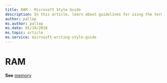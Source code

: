 ```yaml
---
title: RAM - Microsoft Style Guide
description: In this article, learn about guidelines for using the term 'RAM' and where to find more information in the Microsoft Style Guide.
author: pallep
ms.author: pallep
ms.date: 01/19/2018
ms.topic: article
ms.service: microsoft-writing-style-guide
---
```


# RAM

**See** [memory](~/a-z-word-list-term-collections/m/memory.md)
